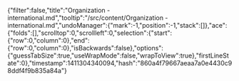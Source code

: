 {"filter":false,"title":"Organization - international.md","tooltip":"/src/content/Organization - international.md","undoManager":{"mark":-1,"position":-1,"stack":[]},"ace":{"folds":[],"scrolltop":0,"scrollleft":0,"selection":{"start":{"row":0,"column":0},"end":{"row":0,"column":0},"isBackwards":false},"options":{"guessTabSize":true,"useWrapMode":false,"wrapToView":true},"firstLineState":0},"timestamp":1411304340094,"hash":"860a4f79667aeaa7a0e4430c98ddf4f9b835a84a"}